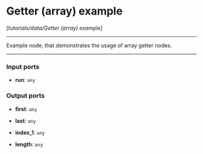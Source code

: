 # Getter (array) example

_[tutorials/data/Getter (array) example]_

---

Example node, that demonstrates the usage of array getter nodes.<br>

---

### Input ports

* __run__: ` any `

### Output ports

* __first__: ` any `


* __last__: ` any `


* __index_1__: ` any `


* __length__: ` any `

